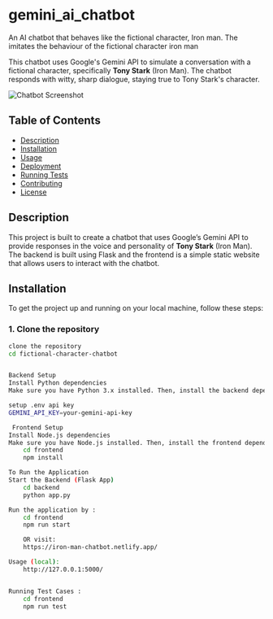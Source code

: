 # gemini_ai_chatbot

An AI chatbot that behaves like the fictional character, Iron man. The imitates the behaviour of the fictional character iron man

This chatbot uses Google's Gemini API to simulate a conversation with a fictional character, specifically **Tony Stark** (Iron Man). The chatbot responds with witty, sharp dialogue, staying true to Tony Stark's character.

![Chatbot Screenshot](frontend/images/ironman-home.jpg)

## Table of Contents

- [Description](#description)
- [Installation](#installation)
- [Usage](#usage)
- [Deployment](#deployment)
- [Running Tests](#running-tests)
- [Contributing](#contributing)
- [License](#license)

## Description

This project is built to create a chatbot that uses Google’s Gemini API to provide responses in the voice and personality of **Tony Stark** (Iron Man). The backend is built using Flask and the frontend is a simple static website that allows users to interact with the chatbot.

## Installation

To get the project up and running on your local machine, follow these steps:

### 1. Clone the repository

```bash
clone the repository
cd fictional-character-chatbot


Backend Setup
Install Python dependencies
Make sure you have Python 3.x installed. Then, install the backend dependencies:

setup .env api key
GEMINI_API_KEY=your-gemini-api-key

 Frontend Setup
Install Node.js dependencies
Make sure you have Node.js installed. Then, install the frontend dependencies:
    cd frontend
    npm install

To Run the Application
Start the Backend (Flask App)
    cd backend
    python app.py

Run the application by :
    cd frontend
    npm run start

    OR visit:
    https://iron-man-chatbot.netlify.app/

Usage (local):
    http://127.0.0.1:5000/


Running Test Cases :
    cd frontend
    npm run test

```
